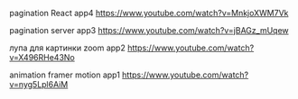 pagination React  app4 https://www.youtube.com/watch?v=MnkjoXWM7Vk

pagination server  app3 https://www.youtube.com/watch?v=jBAGz_mUqew



лупа для картинки zoom  app2  https://www.youtube.com/watch?v=X496RHe43No




animation framer motion  app1  https://www.youtube.com/watch?v=nyg5Lpl6AiM